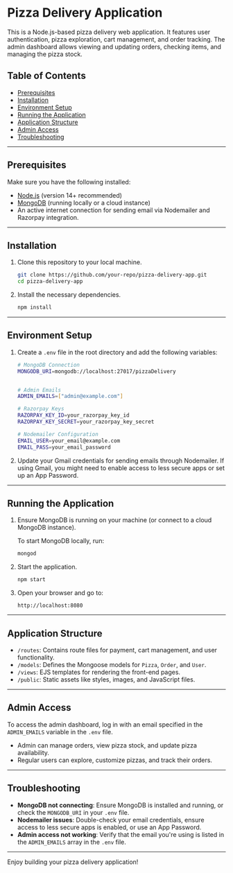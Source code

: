 
# Pizza Delivery Application

This is a Node.js-based pizza delivery web application. It features user authentication, pizza exploration, cart management, and order tracking. The admin dashboard allows viewing and updating orders, checking items, and managing the pizza stock.

## Table of Contents

- [Prerequisites](#prerequisites)
- [Installation](#installation)
- [Environment Setup](#environment-setup)
- [Running the Application](#running-the-application)
- [Application Structure](#application-structure)
- [Admin Access](#admin-access)
- [Troubleshooting](#troubleshooting)

---

## Prerequisites

Make sure you have the following installed:

- [Node.js](https://nodejs.org/en/download/) (version 14+ recommended)
- [MongoDB](https://www.mongodb.com/try/download/community) (running locally or a cloud instance)
- An active internet connection for sending email via Nodemailer and Razorpay integration.

---

## Installation

1. Clone this repository to your local machine.

   ```bash
   git clone https://github.com/your-repo/pizza-delivery-app.git
   cd pizza-delivery-app
   ```

2. Install the necessary dependencies.

   ```bash
   npm install
   ```

---

## Environment Setup

1. Create a `.env` file in the root directory and add the following variables:

   ```bash
   # MongoDB Connection
   MONGODB_URI=mongodb://localhost:27017/pizzaDelivery


   # Admin Emails
   ADMIN_EMAILS=["admin@example.com"] 

   # Razorpay Keys
   RAZORPAY_KEY_ID=your_razorpay_key_id
   RAZORPAY_KEY_SECRET=your_razorpay_key_secret

   # Nodemailer Configuration
   EMAIL_USER=your_email@example.com
   EMAIL_PASS=your_email_password

   ```

2. Update your Gmail credentials for sending emails through Nodemailer. If using Gmail, you might need to enable access to less secure apps or set up an App Password.

---

## Running the Application

1. Ensure MongoDB is running on your machine (or connect to a cloud MongoDB instance).
   
   To start MongoDB locally, run:

   ```bash
   mongod
   ```

2. Start the application.

   ```bash
   npm start
   ```

3. Open your browser and go to:

   ```
   http://localhost:8080
   ```

---

## Application Structure

- `/routes`: Contains route files for payment, cart management, and user functionality.
- `/models`: Defines the Mongoose models for `Pizza`, `Order`, and `User`.
- `/views`: EJS templates for rendering the front-end pages.
- `/public`: Static assets like styles, images, and JavaScript files.

---

## Admin Access

To access the admin dashboard, log in with an email specified in the `ADMIN_EMAILS` variable in the `.env` file.

- Admin can manage orders, view pizza stock, and update pizza availability.
- Regular users can explore, customize pizzas, and track their orders.

---

## Troubleshooting

- **MongoDB not connecting**: Ensure MongoDB is installed and running, or check the `MONGODB_URI` in your `.env` file.
- **Nodemailer issues**: Double-check your email credentials, ensure access to less secure apps is enabled, or use an App Password.
- **Admin access not working**: Verify that the email you're using is listed in the `ADMIN_EMAILS` array in the `.env` file.

---

Enjoy building your pizza delivery application!
